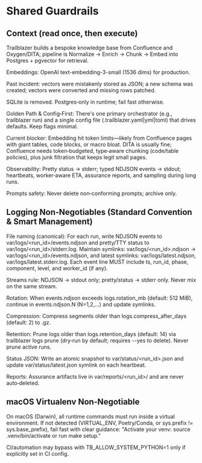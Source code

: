 # Shared Guardrails

## Context (read once, then execute)

Trailblazer builds a bespoke knowledge base from Confluence and Oxygen/DITA; pipeline is Normalize → Enrich → Chunk → Embed into Postgres + pgvector for retrieval.

Embeddings: OpenAI text-embedding-3-small (1536 dims) for production.

Past incident: vectors were mistakenly stored as JSON; a new schema was created; vectors were converted and missing rows patched.

SQLite is removed. Postgres‑only in runtime; fail fast otherwise.

Golden Path & Config‑First: There's one primary orchestrator (e.g., trailblazer run) and a single config file (.trailblazer.yaml|yml|toml) that drives defaults. Keep flags minimal.

Current blocker: Embedding hit token limits—likely from Confluence pages with giant tables, code blocks, or macro bloat. DITA is usually fine; Confluence needs token‑budgeted, type‑aware chunking (code/table policies), plus junk filtration that keeps legit small pages.

Observability: Pretty status → stderr; typed NDJSON events → stdout; heartbeats, worker‑aware ETA, assurance reports, and sampling during long runs.

Prompts safety: Never delete non‑conforming prompts; archive only.

## Logging Non‑Negotiables (Standard Convention & Smart Management)

File naming (canonical): For each run, write NDJSON events to var/logs/\<run_id>/events.ndjson and pretty/TTY status to var/logs/\<run_id>/stderr.log. Maintain symlinks: var/logs/\<run_id>.ndjson → var/logs/\<run_id>/events.ndjson, and latest symlinks: var/logs/latest.ndjson, var/logs/latest.stderr.log. Each event line MUST include ts, run_id, phase, component, level, and worker_id (if any).

Streams rule: NDJSON → stdout only; pretty/status → stderr only. Never mix on the same stream.

Rotation: When events.ndjson exceeds logs.rotation_mb (default: 512 MiB), continue in events.ndjson.N (N=1,2,…) and update symlinks.

Compression: Compress segments older than logs.compress_after_days (default: 2) to .gz.

Retention: Prune logs older than logs.retention_days (default: 14) via trailblazer logs prune (dry‑run by default; requires --yes to delete). Never prune active runs.

Status JSON: Write an atomic snapshot to var/status/\<run_id>.json and update var/status/latest.json symlink on each heartbeat.

Reports: Assurance artifacts live in var/reports/\<run_id>/ and are never auto‑deleted.

## macOS Virtualenv Non‑Negotiable

On macOS (Darwin), all runtime commands must run inside a virtual environment. If not detected (VIRTUAL_ENV, Poetry/Conda, or sys.prefix != sys.base_prefix), fail fast with clear guidance: "Activate your venv: source .venv/bin/activate or run make setup."

CI/automation may bypass with TB_ALLOW_SYSTEM_PYTHON=1 only if explicitly set in CI config.

